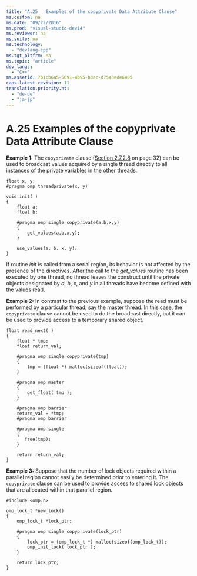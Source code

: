 ```yaml
---
title: "A.25   Examples of the copyprivate Data Attribute Clause"
ms.custom: na
ms.date: "09/22/2016"
ms.prod: "visual-studio-dev14"
ms.reviewer: na
ms.suite: na
ms.technology: 
  - "devlang-cpp"
ms.tgt_pltfrm: na
ms.topic: "article"
dev_langs: 
  - "C++"
ms.assetid: 7b1cb6a5-5691-4b95-b3ac-d7543ede6405
caps.latest.revision: 11
translation.priority.ht: 
  - "de-de"
  - "ja-jp"
---
```

# A.25   Examples of the copyprivate Data Attribute Clause
**Example 1:** The `copyprivate` clause ([Section 2.7.2.8](../vs140/2.7.2.8-copyprivate.md) on page 32) can be used to broadcast values acquired by a single thread directly to all instances of the private variables in the other threads.  
  
```  
float x, y;  
#pragma omp threadprivate(x, y)  
  
void init( )   
{  
    float a;  
    float b;  
  
    #pragma omp single copyprivate(a,b,x,y)  
    {  
        get_values(a,b,x,y);  
    }  
  
    use_values(a, b, x, y);  
}  
```  
  
 If routine *init* is called from a serial region, its behavior is not affected by the presence of the directives. After the call to the *get_values* routine has been executed by one thread, no thread leaves the construct until the private objects designated by *a*, *b*, *x*, and *y* in all threads have become defined with the values read.  
  
 **Example 2:** In contrast to the previous example, suppose the read must be performed by a particular thread, say the master thread. In this case, the `copyprivate` clause cannot be used to do the broadcast directly, but it can be used to provide access to a temporary shared object.  
  
```  
float read_next( )   
{  
    float * tmp;  
    float return_val;  
  
    #pragma omp single copyprivate(tmp)  
    {  
        tmp = (float *) malloc(sizeof(float));  
    }  
  
    #pragma omp master  
    {  
        get_float( tmp );  
    }  
  
    #pragma omp barrier  
    return_val = *tmp;  
    #pragma omp barrier  
  
    #pragma omp single  
    {  
       free(tmp);  
    }  
  
    return return_val;  
}  
```  
  
 **Example 3:** Suppose that the number of lock objects required within a parallel region cannot easily be determined prior to entering it. The `copyprivate` clause can be used to provide access to shared lock objects that are allocated within that parallel region.  
  
```  
#include <omp.h>  
  
omp_lock_t *new_lock()  
{  
    omp_lock_t *lock_ptr;  
  
    #pragma omp single copyprivate(lock_ptr)  
    {  
        lock_ptr = (omp_lock_t *) malloc(sizeof(omp_lock_t));  
        omp_init_lock( lock_ptr );  
    }  
  
    return lock_ptr;  
}  
```